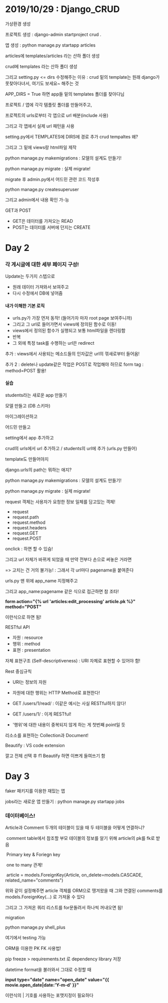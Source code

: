 # 2019/10/29 : Django_CRUD

가상환경 생성

프로젝트 생성 : django-admin startproject crud .

앱 생성 : python manage.py startapp articles

articles에 templates/articles 라는 산하 폴더 생성 

crud에 templates 라는 산하 폴더 생성

그리고 setting.py <= dirs 수정해주는 이유 : crud 밑의 template는 원래 django가 못찾아다녀서, 여기도 보세요~ 해주는 것

APP_DIRS = True 하면 app들 밑의 templates 폴더를 찾아다님

프로젝트 / 앱에 각각 템플릿 폴더를 만들어주고, 

프로젝트의 urls로부터 각 앱으로 url 배분(include 사용)

그리고 각 앱에서 실제 url 패턴을 사용

setting.py에서 TEMPLATES에 DIRS에 경로 추가 crud tempaltes 왜?

그리고 그 밑에 views랑 html파일 제작



python manage.py makemigrations : 모델의 설계도 만들기!

python manage.py migrate : 실제 migrate!



migrate 후 admin.py에서 어드민 관련 코드 작성후

python manage.py createsuperuser

그리고 admin에서 내용 확인 가-능



GET과 POST

- GET은 데이터를 가져오는 READ
- POST는 데이터를 서버에 던지는 CREATE





# Day 2

### 각 게시글에 대한 세부 페이지 구성!



Update는 두가지 스텝으로

- 원래 데이터 가져와서 보여주고
- 다시 수정에서 DB에 넣어줌



#### 내가 이해한 기본 로직

- urls.py가 가장 먼저 동작! (들어가자 마자 root page 보여주니까)
- 그리고 그 url로 들어가면서 views에 정의된 함수로 이동!
- views에서 정의된 함수가 실행되고 보통 html파일을 렌더링함
- 반복
- 그 외에 특정 task를 수행하는 url은 redirect



추가 : views에서 사용되는 메소드들의 인자값은 url의 꺾새로부터 들어옴!

추가 2 : delete나 update같은 작업은 POST로 작업해야 하므로 form tag : method=POST 활용!



#### 실습

students라는 새로운 app 만들기

모델 만들고 (DB 스키마)

마이그레이션하고

어드민 만들고

setting에서 app 추가하고

crud의 urls에서 url 추가하고 / students의 url에 추가 (urls.py 만들어)

template도 만들어야지

django.urls의 path는 뭐하는 애지?



python manage.py makemigrations : 모델의 설계도 만들기!

python manage.py migrate : 실제 migrate!



request 객체는 사용자가 요청한 정보 일체를 담고있는 객체!

- request
- request.path
- request.method
- request.headers
- request.GET
- request.POST



onclick : 하면 할 수 있슴!



그리고 url 자체가 바뀌게 되었을 때 만약 전부다 손으로 써놓은 거라면

=> 고치는 건 거의 불가능! : 그래서 각 url마다 pagename을 붙여준다

urls.py 맨 위에 app_name 지정해주고

그리고 app_name:pagename 같은 식으로 접근하면 참 조타!

**form action="{% url 'articles:edit_processing' article.pk %}" method="POST"**

이런식으로 하면 됨!



RESTful API

- 자원 : resource
- 행위 : method
- 표현 : presentation

자체 표현구조 (Self-descriptiveness) : URI 자체로 표현할 수 있어야 함!



Rest 중심규칙

- URI는 정보의 자원

- 자원에 대한 행위는 HTTP Method로 표현한다! 
- GET /users/1/read/ : 이같은 예시는 사실 RESTful하지 않다!
- GET /users/1/ : 이게 RESTful!



- '행위'에 대한 내용이 중복되지 않게 하는 게 첫번째 point일 듯



리소소를 표현하는 Collection과 Document!



Beautify : VS code extension

깔고 전체 선택 후 f1 Beautify 하면 이쁘게 들여쓰기 함



# Day 3

faker 패키지를 이용한 재밌는 앱

jobs라는 새로운 앱 만들기 : python manage.py startapp jobs



### 데이터베이스!

Article과 Comment 두개의 테이블이 있을 때 두 테이블을 어떻게 연결하니?

​	comment table에서 참조할 부모 테이블의 정보를 알기 위해 article의 pk를 fk로 받음

​	Primary key & Foriegn key

​	one to many 관계!

​	article = models.ForeignKey(Article, on_delete=models.CASCADE, related_name="comments")

위와 같이 설정해주면 article 객체를 ORM으로 땡겨왔을 때 그와 연결된 comments를 models.ForeignKey(...) 로 가져올 수 있다

그리고 그 가져온 쿼리 리스트를 for문돌려서 하나씩 꺼내오면 됨!

migration



python manage.py shell_plus

여기에서 testing 가능



ORM을 이용한 PK FK 사용법!



pip freeze > requirements.txt 로 dependency library 저장



datetime format을 불러와서 그대로 수정할 때

**input type="date" name="open_date" value="{{ movie.open_date|date:'Y-m-d' }}"**

이런식의 | 기호를 사용하는 포맷지정이 필요하다

